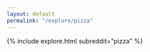```yaml
---
layout: default
permalink: "/explore/pizza"
---
```


<link rel="stylesheet" type="text/css" href="/static/css/explore.css">
{% include explore.html subreddit="pizza" %}
